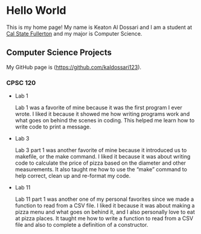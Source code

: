 # Hello World

This is my home page! My name is Keaton Al Dossari and I am a student at [Cal State Fullerton](http://www.fullerton.edu/) and my major is Computer Science.

## Computer Science Projects

My GitHub page is (https://github.com/kaldossari123).

### CPSC 120

* Lab 1
    
    Lab 1 was a favorite of mine because it was the first program I ever wrote. I liked it because it showed me how writing programs work and what goes on behind the scenes in coding. This helped me learn how to write code to print a message.

* Lab 3

    Lab 3 part 1 was another favorite of mine because it introduced us to makefile, or the make command. I liked it because it was about writing code to calculate the price of pizza based on the diameter and other measurements. It also taught me how to use the “make” command to help correct, clean up and re-format my code.

* Lab 11

    Lab 11 part 1 was another one of my personal favorites since we made a function to read from a CSV file. I liked it because it was about making a pizza menu and what goes on behind 
    it, and I also personally love to eat at pizza places. It taught me how to write a function to read from a CSV file and also to complete a definition of a constructor.


